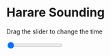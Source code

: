 <h1>Harare Sounding</h1>
<p>Drag the slider to change the time</p>

<div class="slidecontainer">
<input oninput='setImage(this)' class="slider" type="range" min="0" max="7" value="0" step="1" />
<img id='img'/>
</div>

<script>
var img = document.getElementById('img');
var img_array = ['/assets/images/skwt/skd_harare_wrfout_d01_2020-06-30_12:00:00.png',
'/assets/images/skwt/skd_harare_wrfout_d01_2020-06-30_18:00:00.png',
'/assets/images/skwt/skd_harare_wrfout_d01_2020-07-01_00:00:00.png',
'/assets/images/skwt/skd_harare_wrfout_d01_2020-07-01_06:00:00.png',
'/assets/images/skwt/skd_harare_wrfout_d01_2020-07-01_12:00:00.png',
'/assets/images/skwt/skd_harare_wrfout_d01_2020-07-01_18:00:00.png',
'/assets/images/skwt/skd_harare_wrfout_d01_2020-07-02_00:00:00.png',];
function setImage(obj)
{
        var value = obj.value;
        img.src = img_array[value];

}
</script>
